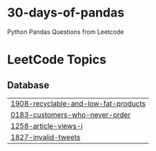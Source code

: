 # 30-days-of-pandas
Python Pandas Questions from Leetcode

<!---LeetCode Topics Start-->
# LeetCode Topics
## Database
|  |
| ------- |
| [1908-recyclable-and-low-fat-products](https://github.com/RBENJAMINFRANKLIN/30-days-of-pandas/tree/master/1908-recyclable-and-low-fat-products) |
| [0183-customers-who-never-order](https://github.com/RBENJAMINFRANKLIN/30-days-of-pandas/tree/master/0183-customers-who-never-order) |
| [1258-article-views-i](https://github.com/RBENJAMINFRANKLIN/30-days-of-pandas/tree/master/1258-article-views-i) |
| [1827-invalid-tweets](https://github.com/RBENJAMINFRANKLIN/30-days-of-pandas/tree/master/1827-invalid-tweets) |
<!---LeetCode Topics End-->